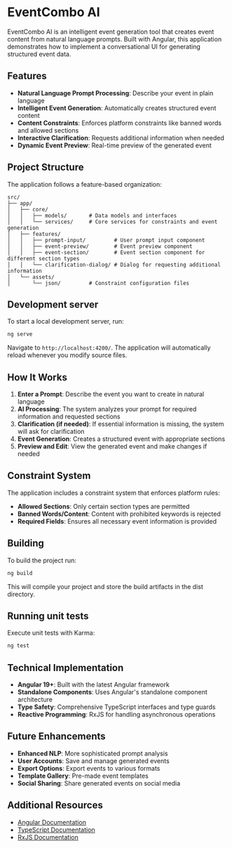 # EventCombo AI

EventCombo AI is an intelligent event generation tool that creates event content from natural language prompts. Built with Angular, this application demonstrates how to implement a conversational UI for generating structured event data.

## Features

- **Natural Language Prompt Processing**: Describe your event in plain language
- **Intelligent Event Generation**: Automatically creates structured event content
- **Content Constraints**: Enforces platform constraints like banned words and allowed sections
- **Interactive Clarification**: Requests additional information when needed
- **Dynamic Event Preview**: Real-time preview of the generated event

## Project Structure

The application follows a feature-based organization:

```
src/
├── app/
│   ├── core/
│   │   ├── models/       # Data models and interfaces
│   │   └── services/     # Core services for constraints and event generation
│   ├── features/
│   │   ├── prompt-input/         # User prompt input component
│   │   ├── event-preview/        # Event preview component
│   │   ├── event-section/        # Event section component for different section types
│   │   └── clarification-dialog/ # Dialog for requesting additional information
│   └── assets/
│       └── json/         # Constraint configuration files
```

## Development server

To start a local development server, run:

```bash
ng serve
```

Navigate to `http://localhost:4200/`. The application will automatically reload whenever you modify source files.

## How It Works

1. **Enter a Prompt**: Describe the event you want to create in natural language
2. **AI Processing**: The system analyzes your prompt for required information and requested sections
3. **Clarification (if needed)**: If essential information is missing, the system will ask for clarification
4. **Event Generation**: Creates a structured event with appropriate sections
5. **Preview and Edit**: View the generated event and make changes if needed

## Constraint System

The application includes a constraint system that enforces platform rules:

- **Allowed Sections**: Only certain section types are permitted
- **Banned Words/Content**: Content with prohibited keywords is rejected
- **Required Fields**: Ensures all necessary event information is provided

## Building

To build the project run:

```bash
ng build
```

This will compile your project and store the build artifacts in the dist directory.

## Running unit tests

Execute unit tests with Karma:

```bash
ng test
```

## Technical Implementation

- **Angular 19+**: Built with the latest Angular framework
- **Standalone Components**: Uses Angular's standalone component architecture
- **Type Safety**: Comprehensive TypeScript interfaces and type guards
- **Reactive Programming**: RxJS for handling asynchronous operations

## Future Enhancements

- **Enhanced NLP**: More sophisticated prompt analysis
- **User Accounts**: Save and manage generated events
- **Export Options**: Export events to various formats
- **Template Gallery**: Pre-made event templates
- **Social Sharing**: Share generated events on social media

## Additional Resources

- [Angular Documentation](https://angular.dev)
- [TypeScript Documentation](https://www.typescriptlang.org/docs/)
- [RxJS Documentation](https://rxjs.dev/guide/overview)